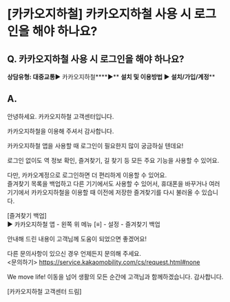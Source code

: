 # [카카오지하철] 카카오지하철 사용 시 로그인을 해야 하나요?

**Q. 카카오지하철 사용 시 로그인을 해야 하나요?**
-------------------------------

**상담유형: 대중교통**▶ 카카오지하철****▶** **설치 및 이용방법 ▶ 설치/가입/계정****

**A.**
------

안녕하세요. 카카오지하철 고객센터입니다.

카카오지하철을 이용해 주셔서 감사합니다.

카카오지하철 앱을 사용할 때 로그인이 필요한지 많이 궁금하실 텐데요!

로그인 없이도 역 정보 확인, 즐겨찾기, 길 찾기 등 모든 주요 기능을 사용할 수 있어요.

다만, 카카오계정으로 로그인하면 더 편리하게 이용할 수 있어요.  
즐겨찾기 목록을 백업하고 다른 기기에서도 사용할 수 있어서, 휴대폰을 바꾸거나 여러 기기에서 카카오지하철을 이용할 때 이전에 저장한 즐겨찾기를 다시 불러올 수 있습니다.

[즐겨찾기 백업]  
▶ 카카오지하철 앱 - 왼쪽 위 메뉴 [≡] - 설정 - 즐겨찾기 백업

안내해 드린 내용이 고객님께 도움이 되었으면 좋겠어요!

다른 문의사항이 있으신 경우 언제든지 문의해 주세요.  
<문의하기> <https://service.kakaomobility.com/cs/request.html#none>

We move life! 이동을 넘어 생활의 모든 순간에 고객님과 함께하겠습니다. 감사합니다.

[카카오지하철 고객센터 드림]